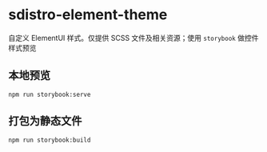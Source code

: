 # sdistro-element-theme

自定义 ElementUI 样式。仅提供 SCSS 文件及相关资源；使用 `storybook` 做控件样式预览

## 本地预览

```
npm run storybook:serve
```

## 打包为静态文件

```
npm run storybook:build
```
